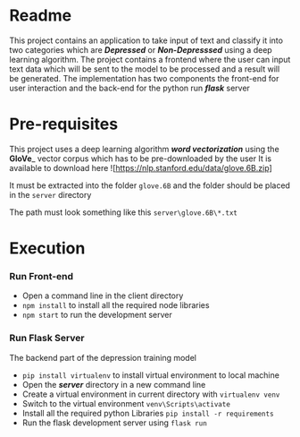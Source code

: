 # Readme

This project contains an application to take input of text and classify it into two categories which are ___Depressed___ or ___Non-Depresssed___ using a deep learning algorithm. The project contains a frontend where the user can input text data which will be sent to the model to be processed and a result will be generated. The implementation has two components the front-end for user interaction and the back-end for the python run ___flask___ server

# Pre-requisites

This project uses a deep learning algorithm ___word vectorization___ using the __GloVe___ vector corpus which has to be pre-downloaded by the user 
It is available to download here ![https://nlp.stanford.edu/data/glove.6B.zip] 

It must be extracted into the folder `glove.6B` and the folder should be placed in the `server` directory

The path must look something like this `server\glove.6B\*.txt`

# Execution

### Run Front-end

- Open a command line in the client directory  
- `npm install` to install all the required node libraries  
- `npm start` to run the development server 

### Run Flask Server

The backend part of the depression training model

- `pip install virtualenv` to install virtual environment to local machine
- Open the ___server___ directory in a new command line 
- Create a virtual environment in current directory with `virtualenv venv`
- Switch to the virtual environment `venv\Scripts\activate`
- Install all the required python Libraries `pip install -r requirements`
- Run the flask development server using `flask run`
